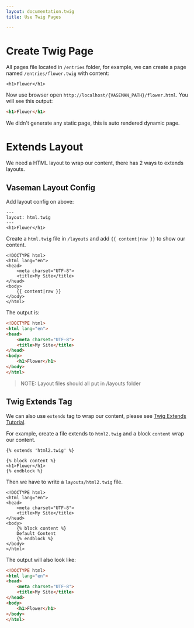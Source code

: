 ```yaml
---
layout: documentation.twig
title: Use Twig Pages

---
```


# Create Twig Page

All pages file located in `/entries` folder, for example, we can create a page named `/entries/flower.twig` with content:

``` twig
<h1>Flower</h1>
```

Now use browser open `http://localhost/{VASEMAN_PATH}/flower.html`. You will see this output:

``` html
<h1>Flower</h1>
```

We didn't generate any static page, this is auto rendered dynamic page.

# Extends Layout

We need a HTML layout to wrap our content, there has 2 ways to extends layouts.

## Vaseman Layout Config

Add layout config on above:

``` twig
---
layout: html.twig
---
<h1>Flower</h1>
```

Create a `html.twig` file in `/layouts` and add `{{ content|raw }}` to show our content.

``` twig
<!DOCTYPE html>
<html lang="en">
<head>
	<meta charset="UTF-8">
	<title>My Site</title>
</head>
<body>
	{{ content|raw }}
</body>
</html>
```

The output is:

``` html
<!DOCTYPE html>
<html lang="en">
<head>
	<meta charset="UTF-8">
	<title>My Site</title>
</head>
<body>
	<h1>Flower</h1>
</body>
</html>
```

> NOTE: Layout files should all put in /layouts folder

## Twig Extends Tag

We can also use `extends` tag to wrap our content, please see [Twig Extends Tutorial](http://twig.sensiolabs.org/doc/tags/extends.html).

For example, create a file extends to `html2.twig` and a block `content` wrap our content.

``` twig
{% extends 'html2.twig' %}

{% block content %}
<h1>Flower</h1>
{% endblock %}
```

Then we have to write a `layouts/html2.twig` file.

``` twig
<!DOCTYPE html>
<html lang="en">
<head>
	<meta charset="UTF-8">
	<title>My Site</title>
</head>
<body>
	{% block content %}
	Default Content
	{% endblock %}
</body>
</html>
```

The output will also look like:

``` html
<!DOCTYPE html>
<html lang="en">
<head>
	<meta charset="UTF-8">
	<title>My Site</title>
</head>
<body>
	<h1>Flower</h1>
</body>
</html>
```

